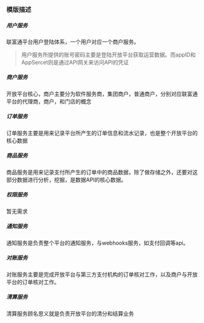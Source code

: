 

### 模版描述
##### 用户服务
联富通平台用户登陆体系，一个用户对应一个商户服务。
> 用户服务所提供的账号密码主要是登陆开放平台获取运营数据。而appID和AppSercet则是通过API网关来访问API的凭证

##### 商户服务
开放平台核心，商户主要分为软件服务商，集团商户，普通商户，分别对应联富通平台的代理商，商户，和门店的概念
##### 订单服务
订单服务主要是用来记录平台所产生的订单信息和流水记录，也是整个开放平台的核心数据
##### 商品服务
商品服务是用来记录支付所产生的订单中的商品数据，除了做存储之外，还要对这部分数据进行分析，挖掘，是数据API的核心数据。
##### 权限服务
暂无需求
##### 通知服务
通知服务是负责整个平台的通知服务，与webhooks服务，如支付回调等api。
##### 对账服务
对账服务主要是完成开放平台与第三方支付机构的订单核对工作，以及商户与开放平台的订单核对工作。
##### 清算服务
清算服务顾名思义就是负责开放平台的清分和结算业务